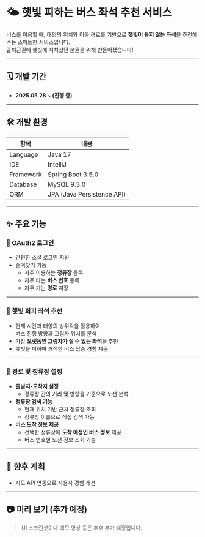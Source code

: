 # 🌤 햇빛 피하는 버스 좌석 추천 서비스

버스를 이용할 때, 태양의 위치와 이동 경로를 기반으로 **햇빛이 들지 않는 좌석**을 추천해주는 스마트한 서비스입니다.  
출퇴근길에 햇빛에 지치셨던 분들을 위해 만들어졌습니다!

---

## 🗓 개발 기간

- **2025.05.28 ~ (진행 중)**

---

## 🛠 개발 환경

| 항목 | 내용 |
|------|------|
| Language | Java 17 |
| IDE | IntelliJ |
| Framework | Spring Boot 3.5.0 |
| Database | MySQL 9.3.0 |
| ORM | JPA (Java Persistence API) |

---

## ✨ 주요 기능

### 🔐 OAuth2 로그인

- 간편한 소셜 로그인 지원
- 즐겨찾기 기능  
  - 자주 이용하는 **정류장** 등록  
  - 자주 타는 **버스 번호** 등록  
  - 자주 가는 **경로** 저장  

---

### 🌇 햇빛 회피 좌석 추천

- 현재 시간과 태양의 방위각을 활용하여  
  버스 진행 방향과 그림자 위치를 분석  
- 가장 **오랫동안 그림자가 질 수 있는 좌석**을 추천  
- 햇빛을 피하며 쾌적한 버스 탑승 경험 제공

---

### 🧭 경로 및 정류장 설정

- **출발지-도착지 설정**  
  - 정류장 간의 거리 및 방향을 기준으로 노선 분석  
- **정류장 검색 기능**  
  - 현재 위치 기반 근처 정류장 조회  
  - 정류장 이름으로 직접 검색 가능  
- **버스 도착 정보 제공**  
  - 선택한 정류장에 **도착 예정인 버스 정보** 제공
  - 버스 번호별 노선 정보 조회 가능

---

## 📌 향후 계획

- 지도 API 연동으로 사용자 경험 개선


---

## 📷 미리 보기 (추가 예정)

> UI 스크린샷이나 데모 영상 등은 추후 추가 예정입니다.
